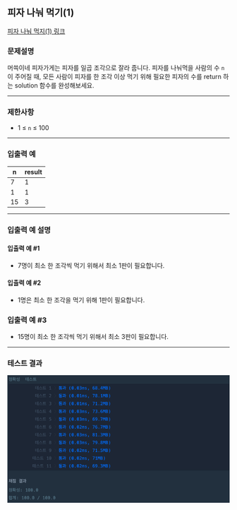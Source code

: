 ## 피자 나눠 먹기(1)

[피자 나눠 먹지(1) 링크](https://school.programmers.co.kr/learn/courses/30/lessons/120814)

### 문제설명

머쓱이네 피자가게는 피자를 일곱 조각으로 잘라 줍니다. 피자를 나눠먹을 사람의 수 `n`이 주어질 때, 모든 사람이 피자를 한 조각 이상 먹기 위해 필요한 피자의 수를 return
하는 solution 함수를 완성해보세요.

---

### 제한사항

+ 1 ≤ `n` ≤ 100

---

### 입출력 예

| n  | result |
|----|--------|
| 7  | 1      |
| 1  | 1      |
| 15 | 3      |

---

### 입출력 예 설명

#### 입출력 예 #1

+ 7명이 최소 한 조각씩 먹기 위해서 최소 1판이 필요합니다.

#### 입출력 예 #2

+ 1명은 최소 한 조각을 먹기 위해 1판이 필요합니다.

### 입출력 예 #3

+ 15명이 최소 한 조각씩 먹기 위해서 최소 3판이 필요합니다.

---

### 테스트 결과

![결과](./120814_결과.png)